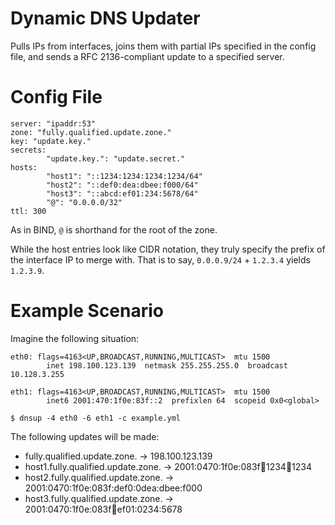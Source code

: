 # Dynamic DNS Updater

Pulls IPs from interfaces, joins them with partial IPs specified in the config file, and sends a RFC 2136-compliant update to a specified server.

# Config File

```
server: "ipaddr:53"
zone: "fully.qualified.update.zone."
key: "update.key."
secrets:
        "update.key.": "update.secret."
hosts:
        "host1": "::1234:1234:1234:1234/64"
        "host2": "::def0:dea:dbee:f000/64"
        "host3": "::abcd:ef01:234:5678/64"
        "@": "0.0.0.0/32"
ttl: 300
```

As in BIND, `@` is shorthand for the root of the zone.

While the host entries look like CIDR notation, they truly specify the prefix of the interface IP to merge with.
That is to say, `0.0.0.9/24` + `1.2.3.4` yields `1.2.3.9`.

# Example Scenario

Imagine the following situation:

```
eth0: flags=4163<UP,BROADCAST,RUNNING,MULTICAST>  mtu 1500
        inet 198.100.123.139  netmask 255.255.255.0  broadcast 10.128.3.255

eth1: flags=4163<UP,BROADCAST,RUNNING,MULTICAST>  mtu 1500
        inet6 2001:470:1f0e:83f::2  prefixlen 64  scopeid 0x0<global>
```

```
$ dnsup -4 eth0 -6 eth1 -c example.yml
```

The following updates will be made:

* fully.qualified.update.zone. -> 198.100.123.139
* host1.fully.qualified.update.zone. -> 2001:0470:1f0e:083f:1234:1234:1234:1234
* host2.fully.qualified.update.zone. -> 2001:0470:1f0e:083f:def0:0dea:dbee:f000
* host3.fully.qualified.update.zone. -> 2001:0470:1f0e:083f:abcd:ef01:0234:5678
